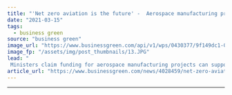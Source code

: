 ```yaml
---
title: "'Net zero aviation is the future' -  Aerospace manufacturing projects secure £90m in government backing"
date: "2021-03-15"
tags: 
  - business green
source: "business green"
image_url: "https://www.businessgreen.com/api/v1/wps/0430377/9f149dc1-04f2-40eb-9732-a146d1fdc17e/3/airplane-jet-hedge-aviation-airport-plane-jet-jetfuel-aeroplane-185x114.JPG"
image_fp: "/assets/img/post_thumbnails/13.JPG"
lead: "
 Ministers claim funding for aerospace manufacturing projects can support drive towards net zero emission aviation ..."
article_url: "https://www.businessgreen.com/news/4028459/net-zero-aviation-future-aerospace-manufacturing-projects-secure-gbp90m-government-backing"
---
```


---
